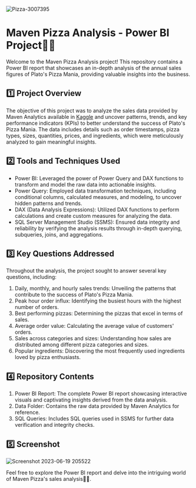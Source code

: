![Pizza-3007395](https://github.com/manash-jyoti/Pizza-Sales-Analysis/assets/90838725/aae55633-6c8a-4cee-8401-56a7ecbf0b6e)
# Maven Pizza Analysis - Power BI Project🎊🍕

Welcome to the Maven Pizza Analysis project! This repository contains a Power BI report that showcases an in-depth analysis of the annual sales figures of Plato's Pizza Mania, providing valuable insights into the business.

## :one: Project Overview
The objective of this project was to analyze the sales data provided by Maven Analytics available in [Kaggle](https://www.kaggle.com/datasets/neethimohan/maven-pizza-challenge-dataset) and uncover patterns, trends, and key performance indicators (KPIs) to better understand the success of Plato's Pizza Mania. The data includes details such as order timestamps, pizza types, sizes, quantities, prices, and ingredients, which were meticulously analyzed to gain meaningful insights.

## :two: Tools and Techniques Used
- Power BI: Leveraged the power of Power Query and DAX functions to transform and model the raw data into actionable insights.
- Power Query: Employed data transformation techniques, including conditional columns, calculated measures, and modeling, to uncover hidden patterns and trends.
- DAX (Data Analysis Expressions): Utilized DAX functions to perform calculations and create custom measures for analyzing the data.
- SQL Server Management Studio (SSMS): Ensured data integrity and reliability by verifying the analysis results through in-depth querying, subqueries, joins, and aggregations.

## :three: Key Questions Addressed
Throughout the analysis, the project sought to answer several key questions, including:

1. Daily, monthly, and hourly sales trends: Unveiling the patterns that contribute to the success of Plato's Pizza Mania.
2. Peak hour order influx: Identifying the busiest hours with the highest number of orders.
3. Best performing pizzas: Determining the pizzas that excel in terms of sales.
4. Average order value: Calculating the average value of customers' orders.
5. Sales across categories and sizes: Understanding how sales are distributed among different pizza categories and sizes.
6. Popular ingredients: Discovering the most frequently used ingredients loved by pizza enthusiasts.

## :four: Repository Contents
1. Power BI Report: The complete Power BI report showcasing interactive visuals and captivating insights derived from the data analysis.
2. Data Folder: Contains the raw data provided by Maven Analytics for reference.
3. SQL Queries: Includes SQL queries used in SSMS for further data verification and integrity checks.

## :five: Screenshot
![Screenshot 2023-06-19 205522](https://github.com/manash-jyoti/Pizza-Sales-Analysis/assets/90838725/5016dbf0-38cd-4875-84e2-c2e5399d6537)

Feel free to explore the Power BI report and delve into the intriguing world of Maven Pizza's sales analysis🎇🎇.
